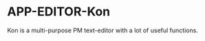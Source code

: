 APP-EDITOR-Kon
==============

Kon is a multi-purpose PM text-editor with a lot of useful functions.
